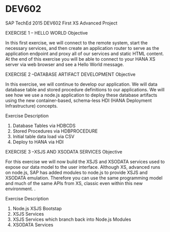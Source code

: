 DEV602
======

SAP TechEd 2015 DEV602 First XS Advanced Project

EXERCISE 1 – HELLO WORLD
Objective

In this first exercise, we will connect to the remote system, start the necessary services, and then create an application router to serve as the application endpoint and proxy all of our services and static HTML content. At the end of this exercise you will be able to connect to your HANA XS server via web browser and see a Hello World message.

EXERCISE 2 –DATABASE ARTIFACT DEVELOPMENT
Objective

In this exercise, we will continue to develop our application. We will data database table and stored procedure definitions to our applications. We will see how we use a node.js application to deploy these database artifacts using the new container-based, schema-less HDI (HANA Deployment Infrastructure) concepts. 

Exercise Description 

1. Database Tables via HDBCDS
2. Stored Procedures via HDBPROCEDURE
3. Initial table data load via CSV
4. Deploy to HANA via HDI

EXERCISE 3 –XSJS AND XSODATA SERVICES 
Objective

For this exercise we will now build the XSJS and XSODATA services used to expose our data model to the user interface. Although XS, advanced runs on node.js, SAP has added modules to node.js to provide XSJS and XSODATA emulation. Therefore you can use the same programming model and much of the same APIs from XS, classic even within this new environment. .

Exercise Description 

1. Node.js XSJS Bootstap
2. XSJS Services
3. XSJS Services which branch back into Node.js Modules
4. XSODATA Services

